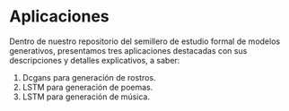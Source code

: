 # Aplicaciones

Dentro de nuestro repositorio del semillero de estudio formal de modelos generativos, presentamos tres aplicaciones destacadas con sus descripciones y detalles explicativos, a saber:

1.  Dcgans para generación de rostros.
2.  LSTM para generación de poemas.
3.  LSTM para generación de música.